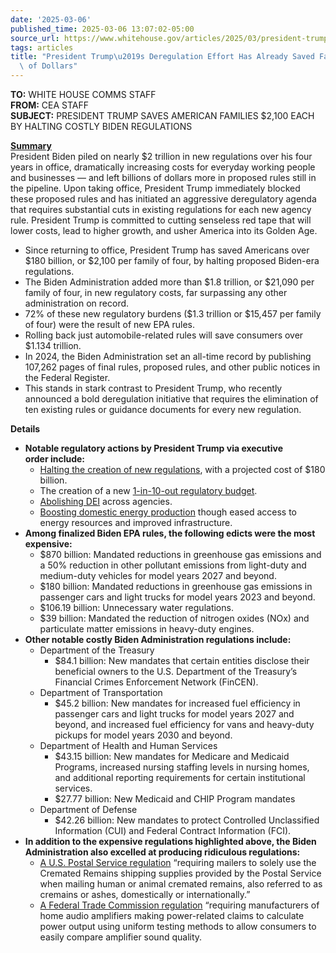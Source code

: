 ```yaml
---
date: '2025-03-06'
published_time: 2025-03-06 13:07:02-05:00
source_url: https://www.whitehouse.gov/articles/2025/03/president-trumps-deregulation-effort-has-already-saved-families-thousands-of-dollars/
tags: articles
title: "President Trump\u2019s Deregulation Effort Has Already Saved Families Thousands\
  \ of Dollars"
---
```

 
**TO:** WHITE HOUSE COMMS STAFF  
**FROM:** CEA STAFF  
**SUBJECT:** PRESIDENT TRUMP SAVES AMERICAN FAMILIES $2,100 EACH BY
HALTING COSTLY BIDEN REGULATIONS

**<span style="text-decoration: underline">Summary</span>**  
President Biden piled on nearly $2 trillion in new regulations over his
four years in office, dramatically increasing costs for everyday working
people and businesses — and left billions of dollars more in proposed
rules still in the pipeline. Upon taking office, President Trump
immediately blocked these proposed rules and has initiated an aggressive
deregulatory agenda that requires substantial cuts in existing
regulations for each new agency rule. President Trump is committed to
cutting senseless red tape that will lower costs, lead to higher growth,
and usher America into its Golden Age.

-   Since returning to office, President Trump has saved Americans over
    $180 billion, or $2,100 per family of four, by halting proposed
    Biden-era regulations.
-   The Biden Administration added more than $1.8 trillion, or $21,090
    per family of four, in new regulatory costs, far surpassing any
    other administration on record.
-   72% of these new regulatory burdens ($1.3 trillion or $15,457 per
    family of four) were the result of new EPA rules.
-   Rolling back just automobile-related rules will save consumers over
    $1.134 trillion.
-   In 2024, the Biden Administration set an all-time record by
    publishing 107,262 pages of final rules, proposed rules, and other
    public notices in the Federal Register.
-   This stands in stark contrast to President Trump, who recently
    announced a bold deregulation initiative that requires the
    elimination of ten existing rules or guidance documents for every
    new regulation.

**Details**

-   **Notable regulatory actions by President Trump via executive
    order include:**
    -   [Halting the creation of new
        regulations](https://www.whitehouse.gov/presidential-actions/2025/01/regulatory-freeze-pending-review/), with
        a projected cost of $180 billion.
    -   The creation of a new [1-in-10-out regulatory
        budget](https://www.whitehouse.gov/fact-sheets/2025/01/fact-sheet-president-donald-j-trump-launches-massive-10-to-1-deregulation-initiative/).
    -   [Abolishing
        DEI](https://www.whitehouse.gov/presidential-actions/2025/01/ending-radical-and-wasteful-government-dei-programs-and-preferencing/)
        across agencies.
    -   [Boosting domestic energy
        production](https://www.whitehouse.gov/presidential-actions/2025/01/declaring-a-national-energy-emergency/)
        though eased access to energy resources and improved
        infrastructure.
-   **Among finalized Biden EPA rules, the following edicts were the
    most expensive:**
    -   $870 billion: Mandated reductions in greenhouse gas emissions
        and a 50% reduction in other pollutant emissions from light-duty
        and medium-duty vehicles for model years 2027 and beyond.
    -   $180 billion: Mandated reductions in greenhouse gas emissions in
        passenger cars and light trucks for model years 2023 and beyond.
    -   $106.19 billion: Unnecessary water regulations.
    -   $39 billion: Mandated the reduction of nitrogen oxides (NOx) and
        particulate matter emissions in heavy-duty engines.
-   **Other notable costly Biden Administration regulations include:**
    -   Department of the Treasury
        -   $84.1 billion: New mandates that certain entities disclose
            their beneficial owners to the U.S. Department of the
            Treasury’s Financial Crimes Enforcement Network (FinCEN).
    -   Department of Transportation
        -   $45.2 billion: New mandates for increased fuel efficiency in
            passenger cars and light trucks for model years 2027 and
            beyond, and increased fuel efficiency for vans and
            heavy-duty pickups for model years 2030 and beyond.
    -   Department of Health and Human Services
        -   $43.15 billion: New mandates for Medicare and Medicaid
            Programs, increased nursing staffing levels in nursing
            homes, and additional reporting requirements for certain
            institutional services.
        -   $27.77 billion: New Medicaid and CHIP Program mandates
    -   Department of Defense
        -   $42.26 billion: New mandates to protect Controlled
            Unclassified Information (CUI) and Federal Contract
            Information (FCI).
-   **In addition to the expensive regulations highlighted above, the
    Biden Administration also excelled at producing ridiculous
    regulations:**
    -   [A U.S. Postal Service
        regulation](https://www.federalregister.gov/documents/2025/02/19/2025-02544/cremated-remains-packaging-requirements)
        “requiring mailers to solely use the Cremated Remains shipping
        supplies provided by the Postal Service when mailing human or
        animal cremated remains, also referred to as cremains or ashes,
        domestically or internationally.”
    -   [A Federal Trade Commission
        regulation](https://www.federalregister.gov/documents/2024/06/12/2024-12744/trade-regulation-rule-relating-to-power-output-claims-for-amplifiers-utilized-in-home-entertainment)
        “requiring manufacturers of home audio amplifiers making
        power-related claims to calculate power output using uniform
        testing methods to allow consumers to easily compare amplifier
        sound quality.

